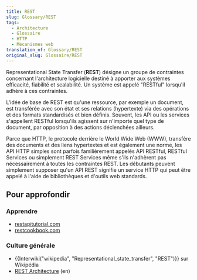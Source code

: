 ```yaml
---
title: REST
slug: Glossary/REST
tags:
  - Architecture
  - Glossaire
  - HTTP
  - Mécanismes web
translation_of: Glossary/REST
original_slug: Glossaire/REST
---
```

Representational State Transfer (**REST**) désigne un groupe de contraintes concernant l'architecture logicielle destiné à apporter aux systèmes efficacité, fiabilité et scalabilité. Un système est appelé "RESTful" lorsqu'il adhère à ces contraintes.

L'idée de base de REST est qu'une ressource, par exemple  un document, est transférée avec son état et ses relations (hypertexte) via des opérations et des formats standardisés et bien définis. Souvent, les API ou les services s'appellent RESTful lorsqu'ils agissent sur n'importe quel type de document, par opposition à des actions déclenchées ailleurs.

Parce que HTTP, le protocole derrière le World Wide Web (WWW), transfère des documents et des liens hypertextes et est également une norme, les API HTTP simples sont parfois familièrement appelés API RESTful, RESTful Services ou simplement REST Services même s'ils n'adhèrent pas nécessairement à toutes les contraintes REST. Les débutants peuvent simplement supposer qu'un API REST signifie un service HTTP qui peut être appelé à l'aide de bibliothèques et d'outils web standards.

## Pour approfondir

### Apprendre

- [restapitutorial.com](http://www.restapitutorial.com/)
- [restcookbook.com](http://restcookbook.com/)

### Culture générale

- {{Interwiki("wikipedia", "Representational_state_transfer", "REST")}} sur Wikipédia
- [REST Architecture](https://www.service-architecture.com/articles/web-services/representational_state_transfer_rest.html) (en)

